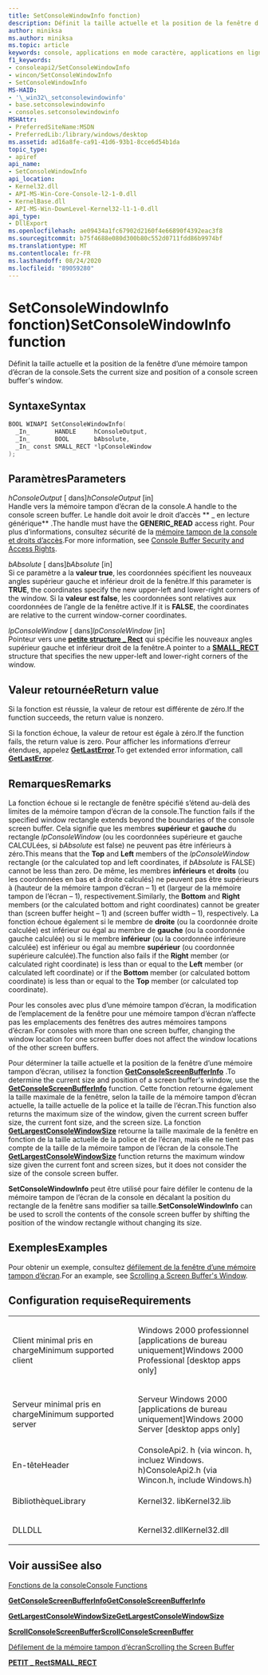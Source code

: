 ```yaml
---
title: SetConsoleWindowInfo fonction)
description: Définit la taille actuelle et la position de la fenêtre d’une mémoire tampon d’écran de la console.
author: miniksa
ms.author: miniksa
ms.topic: article
keywords: console, applications en mode caractère, applications en ligne de commande, applications Terminal Server, API de console
f1_keywords:
- consoleapi2/SetConsoleWindowInfo
- wincon/SetConsoleWindowInfo
- SetConsoleWindowInfo
MS-HAID:
- '\_win32\_setconsolewindowinfo'
- base.setconsolewindowinfo
- consoles.setconsolewindowinfo
MSHAttr:
- PreferredSiteName:MSDN
- PreferredLib:/library/windows/desktop
ms.assetid: ad16a8fe-ca91-41d6-93b1-8cce6d54b1da
topic_type:
- apiref
api_name:
- SetConsoleWindowInfo
api_location:
- Kernel32.dll
- API-MS-Win-Core-Console-l2-1-0.dll
- KernelBase.dll
- API-MS-Win-DownLevel-Kernel32-l1-1-0.dll
api_type:
- DllExport
ms.openlocfilehash: ae09434a1fc67902d2160f4e66890f4392eac3f8
ms.sourcegitcommit: b75f4688e080d300b80c552d0711fdd86b9974bf
ms.translationtype: MT
ms.contentlocale: fr-FR
ms.lasthandoff: 08/24/2020
ms.locfileid: "89059280"
---
```

# <a name="setconsolewindowinfo-function"></a><span data-ttu-id="59da3-104">SetConsoleWindowInfo fonction)</span><span class="sxs-lookup"><span data-stu-id="59da3-104">SetConsoleWindowInfo function</span></span>


<span data-ttu-id="59da3-105">Définit la taille actuelle et la position de la fenêtre d’une mémoire tampon d’écran de la console.</span><span class="sxs-lookup"><span data-stu-id="59da3-105">Sets the current size and position of a console screen buffer's window.</span></span>

<a name="syntax"></a><span data-ttu-id="59da3-106">Syntaxe</span><span class="sxs-lookup"><span data-stu-id="59da3-106">Syntax</span></span>
------

```C
BOOL WINAPI SetConsoleWindowInfo(
  _In_       HANDLE     hConsoleOutput,
  _In_       BOOL       bAbsolute,
  _In_ const SMALL_RECT *lpConsoleWindow
);
```

<a name="parameters"></a><span data-ttu-id="59da3-107">Paramètres</span><span class="sxs-lookup"><span data-stu-id="59da3-107">Parameters</span></span>
----------

<span data-ttu-id="59da3-108">*hConsoleOutput* \[ dans\]</span><span class="sxs-lookup"><span data-stu-id="59da3-108">*hConsoleOutput* \[in\]</span></span>  
<span data-ttu-id="59da3-109">Handle vers la mémoire tampon d’écran de la console.</span><span class="sxs-lookup"><span data-stu-id="59da3-109">A handle to the console screen buffer.</span></span> <span data-ttu-id="59da3-110">Le handle doit avoir le droit d’accès \*\* \_ en lecture générique\*\* .</span><span class="sxs-lookup"><span data-stu-id="59da3-110">The handle must have the **GENERIC\_READ** access right.</span></span> <span data-ttu-id="59da3-111">Pour plus d’informations, consultez sécurité de la [mémoire tampon de la console et droits d’accès](console-buffer-security-and-access-rights.md).</span><span class="sxs-lookup"><span data-stu-id="59da3-111">For more information, see [Console Buffer Security and Access Rights](console-buffer-security-and-access-rights.md).</span></span>

<span data-ttu-id="59da3-112">*bAbsolute* \[ dans\]</span><span class="sxs-lookup"><span data-stu-id="59da3-112">*bAbsolute* \[in\]</span></span>  
<span data-ttu-id="59da3-113">Si ce paramètre a la **valeur true**, les coordonnées spécifient les nouveaux angles supérieur gauche et inférieur droit de la fenêtre.</span><span class="sxs-lookup"><span data-stu-id="59da3-113">If this parameter is **TRUE**, the coordinates specify the new upper-left and lower-right corners of the window.</span></span> <span data-ttu-id="59da3-114">Si la **valeur est false**, les coordonnées sont relatives aux coordonnées de l’angle de la fenêtre active.</span><span class="sxs-lookup"><span data-stu-id="59da3-114">If it is **FALSE**, the coordinates are relative to the current window-corner coordinates.</span></span>

<span data-ttu-id="59da3-115">*lpConsoleWindow* \[ dans\]</span><span class="sxs-lookup"><span data-stu-id="59da3-115">*lpConsoleWindow* \[in\]</span></span>  
<span data-ttu-id="59da3-116">Pointeur vers une [**petite structure \_ Rect**](small-rect-str.md) qui spécifie les nouveaux angles supérieur gauche et inférieur droit de la fenêtre.</span><span class="sxs-lookup"><span data-stu-id="59da3-116">A pointer to a [**SMALL\_RECT**](small-rect-str.md) structure that specifies the new upper-left and lower-right corners of the window.</span></span>

<a name="return-value"></a><span data-ttu-id="59da3-117">Valeur retournée</span><span class="sxs-lookup"><span data-stu-id="59da3-117">Return value</span></span>
------------

<span data-ttu-id="59da3-118">Si la fonction est réussie, la valeur de retour est différente de zéro.</span><span class="sxs-lookup"><span data-stu-id="59da3-118">If the function succeeds, the return value is nonzero.</span></span>

<span data-ttu-id="59da3-119">Si la fonction échoue, la valeur de retour est égale à zéro.</span><span class="sxs-lookup"><span data-stu-id="59da3-119">If the function fails, the return value is zero.</span></span> <span data-ttu-id="59da3-120">Pour afficher les informations d’erreur étendues, appelez [**GetLastError**](https://msdn.microsoft.com/library/windows/desktop/ms679360).</span><span class="sxs-lookup"><span data-stu-id="59da3-120">To get extended error information, call [**GetLastError**](https://msdn.microsoft.com/library/windows/desktop/ms679360).</span></span>

<a name="remarks"></a><span data-ttu-id="59da3-121">Remarques</span><span class="sxs-lookup"><span data-stu-id="59da3-121">Remarks</span></span>
-------

<span data-ttu-id="59da3-122">La fonction échoue si le rectangle de fenêtre spécifié s’étend au-delà des limites de la mémoire tampon d’écran de la console.</span><span class="sxs-lookup"><span data-stu-id="59da3-122">The function fails if the specified window rectangle extends beyond the boundaries of the console screen buffer.</span></span> <span data-ttu-id="59da3-123">Cela signifie que les membres **supérieur** et **gauche** du rectangle *lpConsoleWindow* (ou les coordonnées supérieure et gauche CALCULées, si *bAbsolute* est false) ne peuvent pas être inférieurs à zéro.</span><span class="sxs-lookup"><span data-stu-id="59da3-123">This means that the **Top** and **Left** members of the *lpConsoleWindow* rectangle (or the calculated top and left coordinates, if *bAbsolute* is FALSE) cannot be less than zero.</span></span> <span data-ttu-id="59da3-124">De même, les membres **inférieurs** et **droits** (ou les coordonnées en bas et à droite calculés) ne peuvent pas être supérieurs à (hauteur de la mémoire tampon d’écran – 1) et (largeur de la mémoire tampon de l’écran – 1), respectivement.</span><span class="sxs-lookup"><span data-stu-id="59da3-124">Similarly, the **Bottom** and **Right** members (or the calculated bottom and right coordinates) cannot be greater than (screen buffer height – 1) and (screen buffer width – 1), respectively.</span></span> <span data-ttu-id="59da3-125">La fonction échoue également si le membre de **droite** (ou la coordonnée droite calculée) est inférieur ou égal au membre de **gauche** (ou la coordonnée gauche calculée) ou si le membre **inférieur** (ou la coordonnée inférieure calculée) est inférieur ou égal au membre **supérieur** (ou coordonnée supérieure calculée).</span><span class="sxs-lookup"><span data-stu-id="59da3-125">The function also fails if the **Right** member (or calculated right coordinate) is less than or equal to the **Left** member (or calculated left coordinate) or if the **Bottom** member (or calculated bottom coordinate) is less than or equal to the **Top** member (or calculated top coordinate).</span></span>

<span data-ttu-id="59da3-126">Pour les consoles avec plus d’une mémoire tampon d’écran, la modification de l’emplacement de la fenêtre pour une mémoire tampon d’écran n’affecte pas les emplacements des fenêtres des autres mémoires tampons d’écran.</span><span class="sxs-lookup"><span data-stu-id="59da3-126">For consoles with more than one screen buffer, changing the window location for one screen buffer does not affect the window locations of the other screen buffers.</span></span>

<span data-ttu-id="59da3-127">Pour déterminer la taille actuelle et la position de la fenêtre d’une mémoire tampon d’écran, utilisez la fonction [**GetConsoleScreenBufferInfo**](getconsolescreenbufferinfo.md) .</span><span class="sxs-lookup"><span data-stu-id="59da3-127">To determine the current size and position of a screen buffer's window, use the [**GetConsoleScreenBufferInfo**](getconsolescreenbufferinfo.md) function.</span></span> <span data-ttu-id="59da3-128">Cette fonction retourne également la taille maximale de la fenêtre, selon la taille de la mémoire tampon d’écran actuelle, la taille actuelle de la police et la taille de l’écran.</span><span class="sxs-lookup"><span data-stu-id="59da3-128">This function also returns the maximum size of the window, given the current screen buffer size, the current font size, and the screen size.</span></span> <span data-ttu-id="59da3-129">La fonction [**GetLargestConsoleWindowSize**](getlargestconsolewindowsize.md) retourne la taille maximale de la fenêtre en fonction de la taille actuelle de la police et de l’écran, mais elle ne tient pas compte de la taille de la mémoire tampon de l’écran de la console.</span><span class="sxs-lookup"><span data-stu-id="59da3-129">The [**GetLargestConsoleWindowSize**](getlargestconsolewindowsize.md) function returns the maximum window size given the current font and screen sizes, but it does not consider the size of the console screen buffer.</span></span>

<span data-ttu-id="59da3-130">**SetConsoleWindowInfo** peut être utilisé pour faire défiler le contenu de la mémoire tampon de l’écran de la console en décalant la position du rectangle de la fenêtre sans modifier sa taille.</span><span class="sxs-lookup"><span data-stu-id="59da3-130">**SetConsoleWindowInfo** can be used to scroll the contents of the console screen buffer by shifting the position of the window rectangle without changing its size.</span></span>

<a name="examples"></a><span data-ttu-id="59da3-131">Exemples</span><span class="sxs-lookup"><span data-stu-id="59da3-131">Examples</span></span>
--------

<span data-ttu-id="59da3-132">Pour obtenir un exemple, consultez [défilement de la fenêtre d’une mémoire tampon d’écran](scrolling-a-screen-buffer-s-window.md).</span><span class="sxs-lookup"><span data-stu-id="59da3-132">For an example, see [Scrolling a Screen Buffer's Window](scrolling-a-screen-buffer-s-window.md).</span></span>

<a name="requirements"></a><span data-ttu-id="59da3-133">Configuration requise</span><span class="sxs-lookup"><span data-stu-id="59da3-133">Requirements</span></span>
------------

<table>
<colgroup>
<col width="50%" />
<col width="50%" />
</colgroup>
<tbody>
<tr class="odd">
<td><p><span data-ttu-id="59da3-134">Client minimal pris en charge</span><span class="sxs-lookup"><span data-stu-id="59da3-134">Minimum supported client</span></span></p></td>
<td><p><span data-ttu-id="59da3-135">Windows 2000 professionnel [applications de bureau uniquement]</span><span class="sxs-lookup"><span data-stu-id="59da3-135">Windows 2000 Professional [desktop apps only]</span></span></p></td>
</tr>
<tr class="even">
<td><p><span data-ttu-id="59da3-136">Serveur minimal pris en charge</span><span class="sxs-lookup"><span data-stu-id="59da3-136">Minimum supported server</span></span></p></td>
<td><p><span data-ttu-id="59da3-137">Serveur Windows 2000 [applications de bureau uniquement]</span><span class="sxs-lookup"><span data-stu-id="59da3-137">Windows 2000 Server [desktop apps only]</span></span></p></td>
</tr>
<tr class="odd">
<td><p><span data-ttu-id="59da3-138">En-tête</span><span class="sxs-lookup"><span data-stu-id="59da3-138">Header</span></span></p></td>
<td><span data-ttu-id="59da3-139">ConsoleApi2. h (via wincon. h, incluez Windows. h)</span><span class="sxs-lookup"><span data-stu-id="59da3-139">ConsoleApi2.h (via Wincon.h, include Windows.h)</span></span></td>
</tr>
<tr class="even">
<td><p><span data-ttu-id="59da3-140">Bibliothèque</span><span class="sxs-lookup"><span data-stu-id="59da3-140">Library</span></span></p></td>
<td><span data-ttu-id="59da3-141">Kernel32. lib</span><span class="sxs-lookup"><span data-stu-id="59da3-141">Kernel32.lib</span></span></td>
</tr>
<tr class="odd">
<td><p><span data-ttu-id="59da3-142">DLL</span><span class="sxs-lookup"><span data-stu-id="59da3-142">DLL</span></span></p></td>
<td><span data-ttu-id="59da3-143">Kernel32.dll</span><span class="sxs-lookup"><span data-stu-id="59da3-143">Kernel32.dll</span></span></td>
</tr>
<tr class="even">
</tr>
<tr class="odd">
</tr>
<tr class="even">
</tr>
</tbody>
</table>

## <a name="span-idsee_alsospansee-also"></a><span data-ttu-id="59da3-144"><span id="see_also"></span>Voir aussi</span><span class="sxs-lookup"><span data-stu-id="59da3-144"><span id="see_also"></span>See also</span></span>


[<span data-ttu-id="59da3-145">Fonctions de la console</span><span class="sxs-lookup"><span data-stu-id="59da3-145">Console Functions</span></span>](console-functions.md)

[<span data-ttu-id="59da3-146">**GetConsoleScreenBufferInfo**</span><span class="sxs-lookup"><span data-stu-id="59da3-146">**GetConsoleScreenBufferInfo**</span></span>](getconsolescreenbufferinfo.md)

[<span data-ttu-id="59da3-147">**GetLargestConsoleWindowSize**</span><span class="sxs-lookup"><span data-stu-id="59da3-147">**GetLargestConsoleWindowSize**</span></span>](getlargestconsolewindowsize.md)

[<span data-ttu-id="59da3-148">**ScrollConsoleScreenBuffer**</span><span class="sxs-lookup"><span data-stu-id="59da3-148">**ScrollConsoleScreenBuffer**</span></span>](scrollconsolescreenbuffer.md)

[<span data-ttu-id="59da3-149">Défilement de la mémoire tampon d’écran</span><span class="sxs-lookup"><span data-stu-id="59da3-149">Scrolling the Screen Buffer</span></span>](scrolling-the-screen-buffer.md)

[<span data-ttu-id="59da3-150">**PETIT \_ Rect**</span><span class="sxs-lookup"><span data-stu-id="59da3-150">**SMALL\_RECT**</span></span>](small-rect-str.md)

 

 




